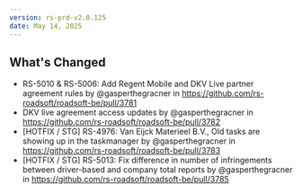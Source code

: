 ```yaml
---
version: rs-prd-v2.0.125
date: May 14, 2025
---
```


## What's Changed
* RS-5010 & RS-5006: Add Regent Mobile and DKV Live partner agreement rules by @gasperthegracner in https://github.com/rs-roadsoft/roadsoft-be/pull/3781
* DKV live agreement access updates by @gasperthegracner in https://github.com/rs-roadsoft/roadsoft-be/pull/3782
* [HOTFIX / STG] RS-4976: Van Eijck Materieel B.V., Old tasks are showing up in the taskmanager  by @gasperthegracner in https://github.com/rs-roadsoft/roadsoft-be/pull/3783
* [HOTFIX / STG] RS-5013: Fix difference in number of infringements between driver-based and company total reports by @gasperthegracner in https://github.com/rs-roadsoft/roadsoft-be/pull/3785